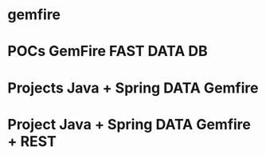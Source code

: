 # gemfire
# POCs GemFire FAST DATA DB
# Projects Java + Spring DATA Gemfire
# Project Java + Spring DATA Gemfire + REST
